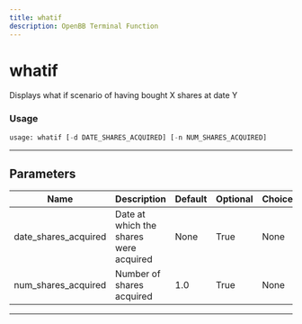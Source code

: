 ```yaml
---
title: whatif
description: OpenBB Terminal Function
---
```


# whatif

Displays what if scenario of having bought X shares at date Y

### Usage 
```python
usage: whatif [-d DATE_SHARES_ACQUIRED] [-n NUM_SHARES_ACQUIRED]
```
---
## Parameters

| Name | Description | Default | Optional | Choices |
| ---- | ----------- | ------- | -------- | ------- |
| date_shares_acquired | Date at which the shares were acquired | None | True | None |
| num_shares_acquired | Number of shares acquired | 1.0 | True | None |
---
